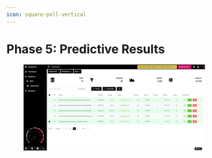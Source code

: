 ```yaml
---
icon: square-poll-vertical
---
```


# Phase 5: Predictive Results

<figure><img src="../../.gitbook/assets/Screenshot 2025-05-15 154031.png" alt=""><figcaption></figcaption></figure>
